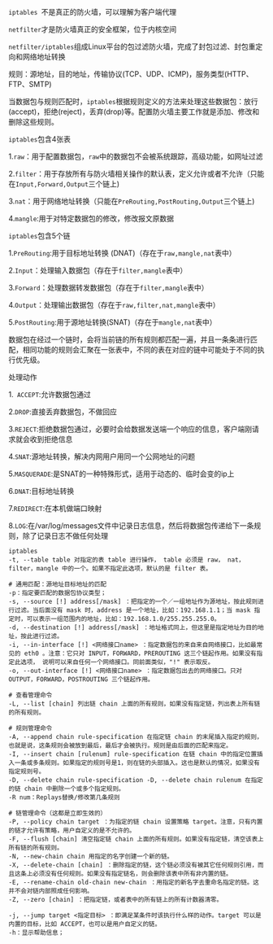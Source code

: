 `iptables `不是真正的防火墙，可以理解为客户端代理

`netfilter`才是防火墙真正的安全框架，位于内核空间

`netfilter/iptables`组成Linux平台的包过滤防火墙，完成了封包过滤、封包重定向和网络地址转换

规则：源地址，目的地址，传输协议(TCP、UDP、ICMP)，服务类型(HTTP、FTP、SMTP)

当数据包与规则匹配时，`iptables`根据规则定义的方法来处理这些数据包：放行(accept)，拒绝(reject)，丢弃(drop)等。配置防火墙主要工作就是添加、修改和删除这些规则。

`iptables`包含4张表

1.`raw`：用于配置数据包，`raw`中的数据包不会被系统跟踪，高级功能，如网址过滤

2.`filter`：用于存放所有与防火墙相关操作的默认表，定义允许或者不允许（只能在`Input,Forward,Output`三个链上)

3.`nat`：用于网络地址转换（只能在`PreRouting,PostRouting,Output`三个链上)

4.`mangle`:用于对特定数据包的修改，修改报文原数据

`iptables`包含5个链

1.`PreRouting`:用于目标地址转换 (DNAT)（存在于`raw,mangle,nat`表中）

2.`Input`：处理输入数据包（存在于`filter,mangle`表中）

3.`Forward`：处理数据转发数据包（存在于`filter,mangle`表中）

4.`Output`：处理输出数据包（存在于`raw,filter,nat,mangle`表中）

5.`PostRouting`:用于源地址转换(SNAT)（存在于`mangle,nat`表中）

数据包在经过一个链时，会将当前链的所有规则都匹配一遍，并且一条条进行匹配，相同功能的规则会汇聚在一张表中，不同的表在对应的链中可能处于不同的执行优先级。

处理动作

1.`	ACCEPT`:允许数据包通过

2.`DROP`:直接丢弃数据包，不做回应

3.`REJECT`:拒绝数据包通过，必要时会给数据发送端一个响应的信息，客户端刚请求就会收到拒绝信息

4.`SNAT`:源地址转换，解决内网用户用同一个公网地址的问题

5.`MASQUERADE`:是SNAT的一种特殊形式，适用于动态的、临时会变的ip上

6.`DNAT`:目标地址转换

7.`REDIRECT`:在本机做端口映射

8.`LOG`:在/var/log/messages文件中记录日志信息，然后将数据包传递给下一条规则，除了记录日志不做任何处理



```
iptables
-t, --table table 对指定的表 table 进行操作， table 必须是 raw， nat，filter，mangle 中的一个。如果不指定此选项，默认的是 filter 表。

# 通用匹配：源地址目标地址的匹配
-p：指定要匹配的数据包协议类型；
-s, --source [!] address[/mask] ：把指定的一个／一组地址作为源地址，按此规则进行过滤。当后面没有 mask 时，address 是一个地址，比如：192.168.1.1；当 mask 指定时，可以表示一组范围内的地址，比如：192.168.1.0/255.255.255.0。
-d, --destination [!] address[/mask] ：地址格式同上，但这里是指定地址为目的地址，按此进行过滤。
-i, --in-interface [!] <网络接口name> ：指定数据包的来自来自网络接口，比如最常见的 eth0 。注意：它只对 INPUT，FORWARD，PREROUTING 这三个链起作用。如果没有指定此选项， 说明可以来自任何一个网络接口。同前面类似，"!" 表示取反。
-o, --out-interface [!] <网络接口name> ：指定数据包出去的网络接口。只对 OUTPUT，FORWARD，POSTROUTING 三个链起作用。

# 查看管理命令
-L, --list [chain] 列出链 chain 上面的所有规则，如果没有指定链，列出表上所有链的所有规则。

# 规则管理命令
-A, --append chain rule-specification 在指定链 chain 的末尾插入指定的规则，也就是说，这条规则会被放到最后，最后才会被执行。规则是由后面的匹配来指定。
-I, --insert chain [rulenum] rule-specification 在链 chain 中的指定位置插入一条或多条规则。如果指定的规则号是1，则在链的头部插入。这也是默认的情况，如果没有指定规则号。
-D, --delete chain rule-specification -D, --delete chain rulenum 在指定的链 chain 中删除一个或多个指定规则。
-R num：Replays替换/修改第几条规则

# 链管理命令（这都是立即生效的）
-P, --policy chain target ：为指定的链 chain 设置策略 target。注意，只有内置的链才允许有策略，用户自定义的是不允许的。
-F, --flush [chain] 清空指定链 chain 上面的所有规则。如果没有指定链，清空该表上所有链的所有规则。
-N, --new-chain chain 用指定的名字创建一个新的链。
-X, --delete-chain [chain] ：删除指定的链，这个链必须没有被其它任何规则引用，而且这条上必须没有任何规则。如果没有指定链名，则会删除该表中所有非内置的链。
-E, --rename-chain old-chain new-chain ：用指定的新名字去重命名指定的链。这并不会对链内部照成任何影响。
-Z, --zero [chain] ：把指定链，或者表中的所有链上的所有计数器清零。

-j, --jump target <指定目标> ：即满足某条件时该执行什么样的动作。target 可以是内置的目标，比如 ACCEPT，也可以是用户自定义的链。
-h：显示帮助信息；
```















